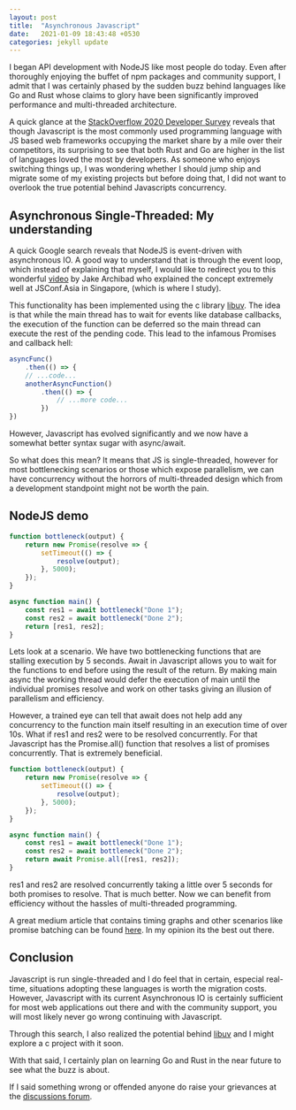 ```yaml
---
layout: post
title:  "Asynchronous Javascript"
date:   2021-01-09 18:43:48 +0530
categories: jekyll update
---
```


I began API development with NodeJS like most people do today.
Even after thoroughly enjoying the buffet of npm packages and community
support, I admit that I was certainly phased by the sudden buzz behind
languages like Go and Rust whose claims to glory have been significantly
improved performance and multi-threaded architecture. 

A quick glance at the
[StackOverflow 2020 Developer Survey](https://insights.stackoverflow.com/survey/2020#technology-most-loved-dreaded-and-wanted-languages-loved)
reveals that though Javascript is the most commonly used programming language
with JS based web frameworks occupying the market share by a mile over their
competitors, its surprising to see that both Rust and Go are higher in
the list of languages loved the most by developers. As someone who enjoys
switching things up, I was wondering whether I should jump ship and migrate
some of my existing projects but before doing that, I did not want to overlook
the true potential behind Javascripts concurrency.

## Asynchronous Single-Threaded: My understanding

A quick Google search reveals that NodeJS is event-driven with asynchronous IO.
A good way to understand that is through the event loop, which instead of
explaining that myself, I would like to redirect you to this wonderful [video](https://www.youtube.com/watch?v=cCOL7MC4Pl0&t=855s)
by Jake Archibad who explained the concept extremely well at JSConf.Asia in Singapore,
(which is where I study).

This functionality has been implemented using the c library [libuv](https://github.com/libuv/libuv). The idea
is that while the main thread has to wait for events like database callbacks,
the execution of the function can be deferred so the main thread can execute the
rest of the pending code. This lead to the infamous Promises and callback hell:

```javascript
asyncFunc()
    .then(() => {
    // ...code...
    anotherAsyncFunction()
        .then(() => {
            // ...more code...
        })
})
```

However, Javascript has evolved significantly and we now have a somewhat
better syntax sugar with async/await.

So what does this mean? It means that JS is single-threaded, however for
most bottlenecking scenarios or those which expose parallelism, we can have concurrency
without the horrors of multi-threaded design which from a development standpoint
might not be worth the pain.

## NodeJS demo

```javascript
function bottleneck(output) {
    return new Promise(resolve => {
        setTimeout(() => {
            resolve(output);
        }, 5000);
    });
}

async function main() {
    const res1 = await bottleneck("Done 1");
    const res2 = await bottleneck("Done 2");
    return [res1, res2];
}
```

Lets look at a scenario. We have two bottlenecking functions that are stalling
execution by 5 seconds. Await in Javascript allows you to wait for the
functions to end before using the result of the return. By making main async
the working thread would defer the execution of main until the individual
promises resolve and work on other tasks giving an illusion of parallelism and
efficiency. 

However, a trained eye can tell that await does not help add any concurrency to
the function main itself resulting in an execution time of over 10s. What if
res1 and res2 were to be resolved concurrently. For that Javascript has the
Promise.all() function that resolves a list of promises concurrently. That is
extremely beneficial.

```javascript
function bottleneck(output) {
    return new Promise(resolve => {
        setTimeout(() => {
            resolve(output);
        }, 5000);
    });
}

async function main() {
    const res1 = await bottleneck("Done 1");
    const res2 = await bottleneck("Done 2");
    return await Promise.all([res1, res2]);
}
```
res1 and res2 are resolved concurrently taking a little over 5 seconds for both
promises to resolve. That is much better. Now we can benefit from efficiency
without the hassles of multi-threaded programming.

A great medium article that contains timing graphs and other scenarios
like promise batching can be found [here](https://itnext.io/node-js-handling-asynchronous-operations-in-parallel-69679dfae3fc). 
In my opinion its the best out there.

## Conclusion
Javascript is run single-threaded and I do feel that in certain, especial
real-time, situations adopting these languages is worth the migration costs.
However, Javascript with its current Asynchronous IO is certainly sufficient
for most web applications out there and with the community support, you will
most likely never go wrong continuing with Javascript.

Through this search, I also realized the potential behind [libuv](https://github.com/libuv/libuv)
and I might explore a c project with it soon.

With that said, I certainly plan on learning Go and Rust in the near future
to see what the buzz is about.

If I said something wrong or offended anyone do raise your grievances at the
[discussions forum](https://github.com/yzia2000/blog/discussions).
